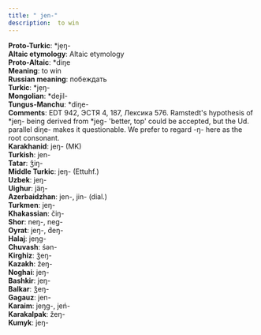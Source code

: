 ```yaml
---
title: " jen-"
description:  to win
---
```


<strong>Proto-Turkic</strong>:  *jẹŋ-<br>
<strong>Altaic etymology</strong>:  Altaic etymology<br>
<strong> Proto-Altaic</strong>:  *diŋe<br>
<strong>Meaning</strong>:  to win<br>
<strong>Russian meaning</strong>:  побеждать<br>
<strong>Turkic</strong>:  *jẹŋ-<br>
<strong>Mongolian</strong>:  *dejil-<br>
<strong>Tungus-Manchu</strong>:  *diŋe-<br>
<strong>Comments</strong>:  EDT 942, ЭСТЯ 4, 187, Лексика 576. Ramstedt's hypothesis of *jeŋ- being derived from *jeg- 'better, top' could be accepted, but the Ud. parallel diŋe- makes it questionable. We prefer to regard -ŋ- here as the root consonant.<br>
<strong>Karakhanid</strong>:  jeŋ- (MK)<br>
<strong>Turkish</strong>:  jen-<br>
<strong>Tatar</strong>:  ǯiŋ-<br>
<strong>Middle Turkic</strong>:  jeŋ- (Ettuhf.)<br>
<strong>Uzbek</strong>:  jeŋ-<br>
<strong>Uighur</strong>:  jäŋ-<br>
<strong>Azerbaidzhan</strong>:  jen-, jin- (dial.)<br>
<strong>Turkmen</strong>:  jeŋ-<br>
<strong>Khakassian</strong>:  čiŋ-<br>
<strong>Shor</strong>:  neŋ-, neg-<br>
<strong>Oyrat</strong>:  jeŋ-, d́eŋ-<br>
<strong>Halaj</strong>:  jeŋg-<br>
<strong>Chuvash</strong>:  śǝn-<br>
<strong>Kirghiz</strong>:  ǯeŋ-<br>
<strong>Kazakh</strong>:  žeŋ-<br>
<strong>Noghai</strong>:  jeŋ-<br>
<strong>Bashkir</strong>:  jeŋ-<br>
<strong>Balkar</strong>:  ǯeŋ-<br>
<strong>Gagauz</strong>:  jen-<br>
<strong>Karaim</strong>:  jeŋg-, jeń-<br>
<strong>Karakalpak</strong>:  žeŋ-<br>
<strong>Kumyk</strong>:  jeŋ-<br>


